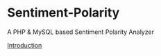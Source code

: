 # Sentiment-Polarity
A PHP &amp; MySQL based Sentiment Polarity Analyzer


[Introduction](https://geekgirljoy.wordpress.com/2019/03/01/writer-bot-sentiment-polarity/)
